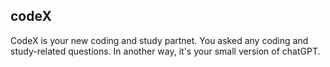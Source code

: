 ## codeX

CodeX is your new coding and study partnet. You asked any coding and study-related questions.
In another way, it's your small version of chatGPT.